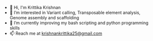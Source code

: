 - 👋 Hi, I'm Krittika Krishnan
- 👀 I’m interested in Variant calling, Transposable element analysis, Genome assembly and scaffolding
- 🌱 I’m currently improving my bash scripting and python programming skills
- 📫 Reach me at krishnankrittika25@gmail.com

<!---
Krittika25/Krittika25 is a ✨ special ✨ repository because its `README.md` (this file) appears on your GitHub profile.
You can click the Preview link to take a look at your changes.
--->
